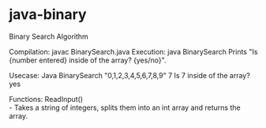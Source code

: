 # java-binary
Binary Search Algorithm


Compilation:  javac BinarySearch.java
Execution:    java BinarySearch
Prints "Is {number entered} inside of the array? {yes/no}".

Usecase:
Java BinarySearch "0,1,2,3,4,5,6,7,8,9" 7
Is 7 inside of the array? yes

Functions:
             ReadInput()  
             - Takes a string of integers, splits them into an
               int array and returns the array.
